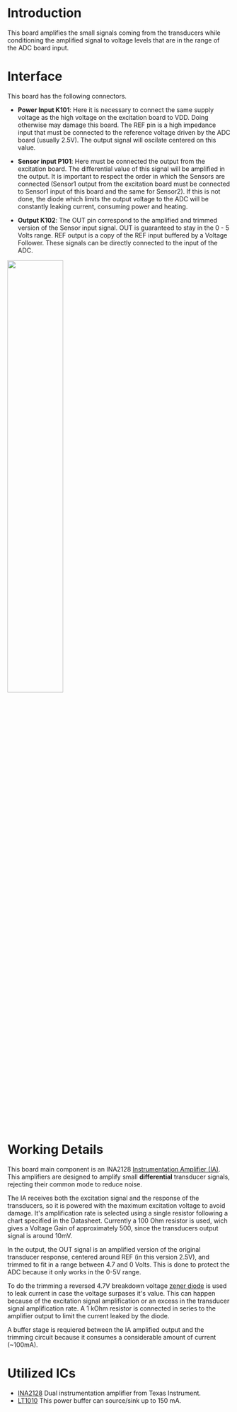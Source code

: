 # Introduction #

This board amplifies the small signals coming from the transducers while conditioning the amplified signal to voltage levels that are in the range of the ADC board input.


# Interface #

This board has the following connectors.
  * **Power Input K101**: Here it is necessary to connect the same supply voltage as the high voltage on the excitation board to VDD. Doing otherwise may damage this board. The REF pin is a high impedance input that must be connected to the reference voltage driven by the ADC board (usually 2.5V). The output signal will oscilate centered on this value.

  * **Sensor input P101**: Here must be connected the output from the excitation board. The differential value of this signal will be amplified in the output. It is important to respect the order in which the Sensors are connected (Sensor1 output from the excitation board must be connected to Sensor1 input of this board and the same for Sensor2). If this is not done, the diode which limits the output voltage to the ADC will be constantly leaking current, consuming power and heating.

  * **Output K102**: The OUT pin correspond to the amplified and trimmed version of the Sensor input signal. OUT is guaranteed to stay in the 0 - 5 Volts range. REF output is a copy of the REF input buffered by a Voltage Follower. These signals can be directly connected to the input of the ADC.


<img src='http://wiki.uch-ultrasonic-anemometer.googlecode.com/git/images/ampli-gimp.png' height='50%' width='50%' />


# Working Details #

This board main component is an INA2128 [Instrumentation Amplifier (IA)](http://en.wikipedia.org/wiki/Instrumentation_amplifier). This amplifiers are designed to amplify small **differential** transducer signals, rejecting their common mode to reduce noise.

The IA receives both the excitation signal and the response of the transducers, so it is powered with the maximum excitation voltage to avoid damage. It's amplification rate is selected using a single resistor following a chart specified in the Datasheet. Currently a 100 Ohm resistor is used, wich gives a Voltage Gain of approximately 500, since the transducers output signal is around 10mV.

In the output, the OUT signal is an amplified version of the original transducer response, centered around REF (in this version 2.5V), and trimmed to fit in a range between 4.7 and 0 Volts. This is done to protect the ADC because it only works in the 0-5V range.

To do the trimming a reversed 4.7V breakdown voltage [zener diode](http://en.wikipedia.org/wiki/Zener_diode) is used to leak current in case the voltage surpases it's value. This can happen because of the excitation signal amplification or an excess in the transducer signal amplification rate. A 1 kOhm resistor is connected in series to the amplifier output to limit the current leaked by the diode.

A buffer stage is requiered between the IA amplified output and the trimming circuit because it consumes a considerable amount of current (~100mA).

# Utilized ICs #

  * [INA2128](http://www.ti.com/lit/ds/sbos035a/sbos035a.pdf) Dual instrumentation amplifier from Texas Instrument.
  * [LT1010](http://cds.linear.com/docs/en/datasheet/1010fe.pdf) This power buffer can source/sink up to 150 mA.